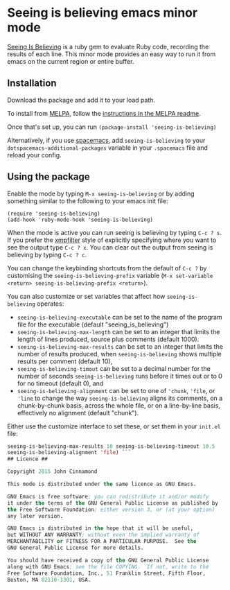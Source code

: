# Seeing is believing emacs minor mode #

[Seeing Is Believing](https://github.com/JoshCheek/seeing_is_believing)
is a ruby gem to evaluate Ruby code, recording the results of each
line. This minor mode provides an easy way to run it from emacs on the
current region or entire buffer.

## Installation ##

Download the package and add it to your load path.

To install from [MELPA](https://melpa.org/), follow the [instructions in the MELPA readme](https://github.com/melpa/melpa#usage).

Once that's set up, you can run `(package-install 'seeing-is-believing)`

Alternatively, if you use [spacemacs](http://spacemacs.org/), add `seeing-is-believing` to your `dotspacemacs-additional-packages` variable in your `.spacemacs` file and reload your config.

## Using the package ##

Enable the mode by typing `M-x seeing-is-believing` or by adding
something similar to the following to your emacs init file:

```
(require 'seeing-is-believing)
(add-hook 'ruby-mode-hook 'seeing-is-believing)
```

When the mode is active you can run seeing is believing by typing `C-c
? s`. If you prefer the
[xmpfilter](https://rubygems.org/gems/rcodetools/versions/0.8.5.0)
style of explicitly specifying where you want to see the output type
`C-c ? x`. You can clear out the output from seeing is believing by
typing `C-c ? c`.

You can change the keybinding shortcuts from the default of `C-c ?` by
customising the `seeing-is-believing-prefix` variable
(`M-x set-variable <return> seeing-is-believing-prefix <return>`).

You can also customize or set variables that affect how `seeing-is-believing`
operates:

- `seeing-is-believing-executable` can be set to the name of the program file
  for the executable (default "seeing\_is\_believing")
- `seeing-is-believing-max-length` can be set to an integer that limits the
  length of lines produced, source plus comments (default 1000).
- `seeing-is-believing-max-results` can be set to an integer that limits the
  number of results produced, when `seeing-is-believing` shows multiple results
  per comment (default 10),
- `seeing-is-believing-timout` can be set to a decimal number for the number of
  seconds `seeing-is-believing` runs before it times out or to 0 for no timeout
  (default 0), and
- `seeing-is-believing-alignment` can be set to one of `'chunk`, `'file`, or
  `'line` to change the way `seeing-is-believing` aligns its comments, on a
  chunk-by-chunk basis, across the whole file, or on a line-by-line basis,
  effectively no alignment (default "chunk").

Either use the customize interface to set these, or set them in your `init.el`
file:

```lisp (setq seeing-is-believing-max-length 150
seeing-is-believing-max-results 10 seeing-is-believing-timeout 10.5
seeing-is-believing-alignment 'file) ```
## Licence ##

Copyright 2015 John Cinnamond

This mode is distributed under the same licence as GNU Emacs.

GNU Emacs is free software; you can redistribute it and/or modify
it under the terms of the GNU General Public License as published by
the Free Software Foundation; either version 3, or (at your option)
any later version.

GNU Emacs is distributed in the hope that it will be useful,
but WITHOUT ANY WARRANTY; without even the implied warranty of
MERCHANTABILITY or FITNESS FOR A PARTICULAR PURPOSE.  See the
GNU General Public License for more details.

You should have received a copy of the GNU General Public License
along with GNU Emacs; see the file COPYING.  If not, write to the
Free Software Foundation, Inc., 51 Franklin Street, Fifth Floor,
Boston, MA 02110-1301, USA.
